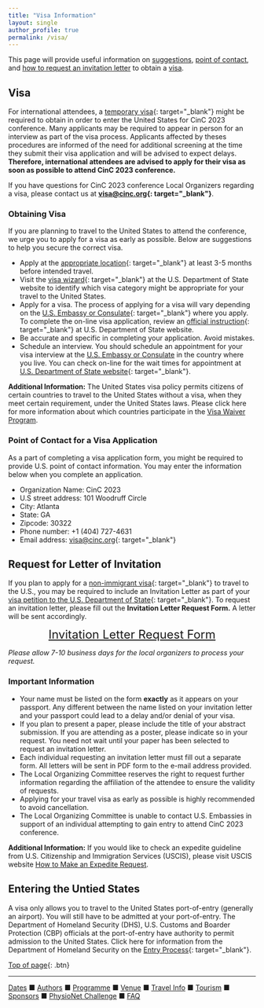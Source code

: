 ```yaml
---
title: "Visa Information"
layout: single
author_profile: true
permalink: /visa/
---
```

<a name="top"></a>
This page will provide useful information on [suggestions](../visa/#obtaining), [point of contact](../visa/#contact), and [how to request an invitation letter](../visa/#letter) to obtain a [visa](../visa/#visa). 

## <a name="visa"></a>Visa
For international attendees, a [temporary visa](https://travel.state.gov/content/travel/en/us-visas/tourism-visit/visitor.html){: target="_blank"} might be required to obtain in order to enter the United States for CinC 2023 conference. 
Many applicants may be required to appear in person for an interview as part of the visa process. Applicants affected by theses procedures are informed of the need for additional screening at the time they submit their visa application and will be advised to expect delays. **Therefore, international attendees are advised to apply for their visa as soon as possible to attend CinC 2023 conference.**

If you have questions for CinC 2023 conference Local Organizers regarding a visa, please contact us at **[visa@cinc.org](mailto:visa@cinc.org){: target="_blank"}**.

### <a name="obtaining"></a>Obtaining Visa
If you are planning to travel to the United States to attend the conference, we urge you to apply for a visa as early as possible. Below are suggestions to help you secure the correct visa.
* Apply at the [appropriate location](https://www.usembassy.gov/){: target="_blank"} at least 3-5 months before intended travel.
* Visit the [visa wizard](https://travel.state.gov/content/travel/en/us-visas/visa-information-resources/wizard.html){: target="_blank"} at the U.S. Department of State website to identify which visa category might be appropriate for your travel to the United States.
* Apply for a visa. The process of applying for a visa will vary depending on the [U.S. Embassy or Consulate](https://www.usembassy.gov/){: target="_blank"} where you apply. To complete the on-line visa application, review an [official instruction](https://travel.state.gov/content/travel/en/us-visas/tourism-visit/visitor.html){: target="_blank"} at U.S. Department of State website.
* Be accurate and specific in completing your application. Avoid mistakes.
* Schedule an interview. You should schedule an appointment for your visa interview at the [U.S. Embassy or Consulate](https://www.usembassy.gov/) in the country where you live. You can check on-line for the wait times for appointment at [U.S. Department of State website](https://travel.state.gov/content/travel/en/us-visas/visa-information-resources/wait-times.html){: target="_blank"}.

<p class="notice--warning">
	<strong>Additional Information:</strong> The United States visa policy permits citizens of certain countries to travel to the United States without a visa, when they meet certain requirement, under the United States laws. Please click here for more information about which countries participate in the <a href= "https://travel.state.gov/content/travel/en/us-visas/tourism-visit/visa-waiver-program.html" target="_blank">Visa Waiver Program</a>.
</p>


### <a name="contact"></a>Point of Contact for a Visa Application
As a part of completing a visa application form, you might be required to provide U.S. point of contact information. You may enter the information below when you complete an application.
* Organization Name: CinC 2023
* U.S street address: 101 Woodruff Circle
* City: Atlanta
* State: GA
* Zipcode: 30322
* Phone number: +1 (404) 727-4631
* Email address: [visa@cinc.org](mailto:visa@cinc.org){: target="_blank"}

## <a name="letter"></a>Request for Letter of Invitation
If you plan to apply for a [non-immigrant visa](https://travel.state.gov/content/travel/en/us-visas/tourism-visit/visitor.html){: target="_blank"} to travel to the U.S., you may be required to include an Invitation Letter as part of your [visa petition to the U.S. Department of State](https://ceac.state.gov/GenNIV/Default.aspx){: target="_blank"}. To request an invitation letter, please fill out the **Invitation Letter Request Form.** A letter will be sent accordingly.
<p><font size="5"><center><a href= "https://forms.gle/xLxS6CnPpx3fMSqJA" target="_blank">Invitation Letter Request Form</a></center></font></p>

*Please allow 7-10 business days for the local organizers to process your request.*

### Important Information
* Your name must be listed on the form **exactly** as it appears on your passport. Any different between the name listed on your invitation letter and your passport could lead to a delay and/or denial of your visa.
* If you plan to present a paper, please include the title of your abstract submission. If you are attending as a poster, please indicate so in your request. You need not wait until your paper has been selected to request an invitation letter. 
* Each individual requesting an invitation letter must fill out a separate form. All letters will be sent in PDF form to the e-mail address provided.
* The Local Organizing Committee reserves the right to request further information regarding the affiliation of the attendee to ensure the validity of requests.
* Applying for your travel visa as early as possible is highly recommended to avoid cancellation. 
* The Local Organizing Committee is unable to contact U.S. Embassies in support of an individual attempting to gain entry to attend CinC 2023 conference. 

<p class="notice--warning">
	<strong>Additional Information:</strong> If you would like to check an expedite guideline from U.S. Citizenship and Immigration Services (USCIS), please visit USCIS website <a href= "https://www.uscis.gov/forms/filing-guidance/how-to-make-an-expedite-request" target="_blank">How to Make an Expedite Request</a>.
</p>

## Entering the Untied States
A visa only allows you to travel to the United States port-of-entry (generally an airport). You will still have to be admitted at your port-of-entry. The Department of Homeland Security (DHS), U.S. Customs and Boarder Protection (CBP) officials at the port-of-entry have authority to permit admission to the United States. Click here for information from the Department of Homeland Security on the [Entry Process](https://www.cbp.gov/travel/international-visitors){: target="_blank"}.

[Top of page](#top){: .btn}

---

[Dates](../dates/) &#9632; [Authors](../authors) &#9632; [Programme](../programme/) &#9632; [Venue](../venue/) &#9632; [Travel Info](../travel) &#9632; [Tourism](../tourism/) &#9632; [Sponsors](../sponsors/) &#9632; [PhysioNet Challenge](../challenge/) &#9632; [FAQ](../faq/)

